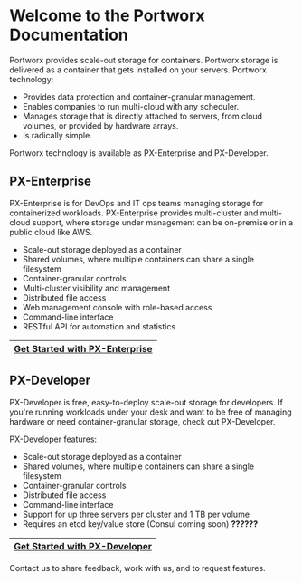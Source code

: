 # Welcome to the Portworx Documentation

Portworx provides scale-out storage for containers. Portworx storage is delivered as a container that gets installed on your servers. Portworx technology:

* Provides data protection and container-granular management.
* Enables companies to run multi-cloud with any scheduler.
* Manages storage that is directly attached to servers, from cloud volumes, or provided by hardware arrays.
* Is radically simple.

Portworx technology is available as PX-Enterprise and PX-Developer.

## PX-Enterprise

PX-Enterprise is for DevOps and IT ops teams managing storage for containerized workloads. PX-Enterprise provides multi-cluster and multi-cloud support, where storage under management can be on-premise or in a public cloud like AWS.

* Scale-out storage deployed as a container
* Shared volumes, where multiple containers can share a single filesystem
* Container-granular controls
* Multi-cluster visibility and management
* Distributed file access
* Web management console with role-based access
* Command-line interface
* RESTful API for automation and statistics

|[Get Started with PX-Enterprise](https://www.google.com)|
|---|

## PX-Developer

PX-Developer is free, easy-to-deploy scale-out storage for developers. If you're running workloads under your desk and want to be free of managing hardware or need container-granular storage, check out PX-Developer.

PX-Developer features:

* Scale-out storage deployed as a container
* Shared volumes, where multiple containers can share a single filesystem
* Container-granular controls
* Distributed file access
* Command-line interface
* Support for up three servers per cluster and 1 TB per volume
* Requires an etcd key/value store (Consul coming soon) **??????**

|[Get Started with PX-Developer](https://www.google.com)|
|---|

Contact us to share feedback, work with us, and to request features.
